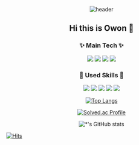 <div align=center> 
  
![header](https://capsule-render.vercel.app/api?type=waving&color=gradient&height=300&section=header&text=Dev_Owon%20&fontSize=70)



## Hi this is Owon 👋

  
###  ✨ Main Tech ✨
<img src="https://img.shields.io/badge/React-61DAFB?style=flat-square&logo=React&logoColor=black"/> <img src="https://img.shields.io/badge/React Native-61DAFB?style=flat-square&logo=react&logoColor=black"/> <img src="https://img.shields.io/badge/TypeScript-0E39A9?style=flat-square&logo=Typescript&logoColor=black"/>  <img src="https://img.shields.io/badge/JavaScript-F7DF1E?style=flat-square&logo=JavaScript&logoColor=black"/>  


###  💫 Used Skills 💫
<img src="https://img.shields.io/badge/Next.js-E6E6E6?style=flat-square&logo=Next.js&logoColor=black"/>  <img src="https://img.shields.io/badge/Redux-764ABC?style=flat-square&logo=Redux&logoColor=black"/> <img src="https://img.shields.io/badge/Spring-3776AB?style=flat-square&logo=Spring&logoColor=black"/>  <img src="https://img.shields.io/badge/NestJs-339933?style=flat-square&logo=NestJs&logoColor=black"/>  <img src="https://img.shields.io/badge/Kotlin-7F52FF?style=flat-square&logo=Kotlin&logoColor=black"/>

[![Top Langs](https://github-readme-stats-sigma-five.vercel.app/api/top-langs/?username=owonie&layout=compact)](https://github.com/owonie/github-readme-stats)

[![Solved.ac Profile](http://mazassumnida.wtf/api/v2/generate_badge?boj=signalzero)](https://solved.ac/signalzero/)

![*'s GitHub stats](https://github-readme-stats-sigma-five.vercel.app/api?username=owonie&show_icons=true&theme=radical)


  
</div>


[![Hits](https://hits.seeyoufarm.com/api/count/incr/badge.svg?url=https%3A%2F%2Fgithub.com%2FOwonie&count_bg=%2379C83D&title_bg=%23555555&icon=&icon_color=%23E7E7E7&title=hits&edge_flat=false)](https://hits.seeyoufarm.com)

